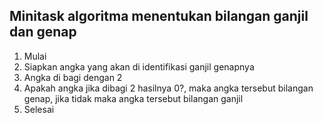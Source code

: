 ## Minitask algoritma menentukan bilangan ganjil dan genap

1. Mulai
2. Siapkan angka yang akan di identifikasi ganjil genapnya
3. Angka di bagi dengan 2
4. Apakah angka jika dibagi 2 hasilnya 0?, maka angka tersebut bilangan genap, jika tidak maka angka tersebut bilangan ganjil
5. Selesai